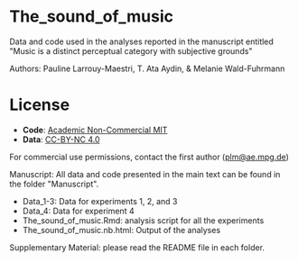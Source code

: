 # The_sound_of_music

Data and code used in the analyses reported in the manuscript entitled "Music is a distinct perceptual category with subjective grounds"

Authors: Pauline Larrouy-Maestri, T. Ata Aydin, & Melanie Wald-Fuhrmann

# License  
- **Code**: [Academic Non-Commercial MIT](CODE_LICENSE.md)  
- **Data**: [CC-BY-NC 4.0](DATA_LICENSE.md)  

For commercial use permissions, contact the first author (plm@ae.mpg.de)

Manuscript: All data and code presented in the main text can be found in the folder "Manuscript".
- Data_1-3: Data for experiments 1, 2, and 3
- Data_4: Data for experiment 4
- The_sound_of_music.Rmd: analysis script for all the experiments
- The_sound_of_music.nb.html:  Output of the analyses

Supplementary Material: please read the README file in each folder.

